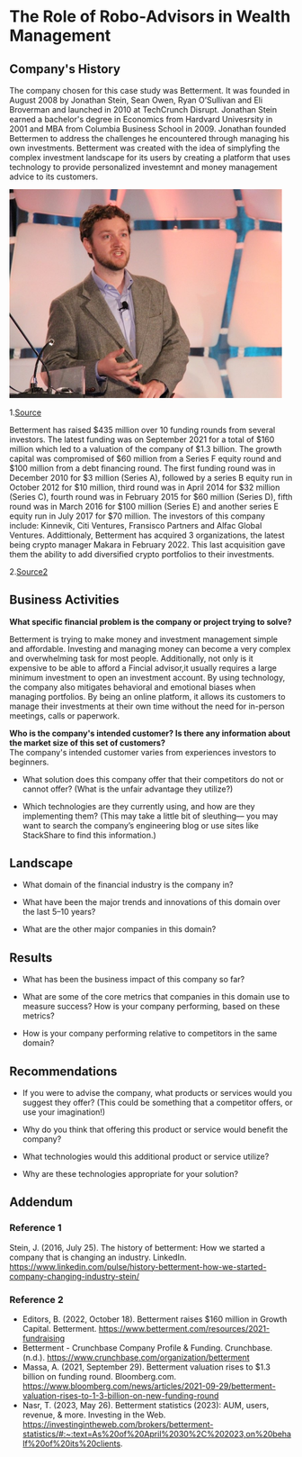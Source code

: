 # The Role of Robo-Advisors in Wealth Management

## **Company's History**
The company chosen for this case study was Betterment. It was founded in August 2008 by Jonathan Stein, Sean Owen, Ryan O’Sullivan and Eli Broverman and launched in 2010 at TechCrunch Disrupt. Jonathan Stein earned a bachelor's degree in Economics from Hardvard Univesrsity in 2001 and MBA from Columbia Business School in 2009. Jonathan founded Bettermen to address the challenges he encountered through managing his own investments. Betterment was created with the idea of simplyfing the complex investment landscape for its users by creating a platform that uses technology to provide personalized investemnt and money management advice to its customers.

<img src="image/founder.jpeg" width="485.4" height="370.8">

1.[Source](#reference-1)

Betterment has raised $435 million over 10 funding rounds from several investors. The latest funding was on September 2021 for a total of $160 million which led to a valuation of the company of $1.3 billion. The growth capital was compromised of $60 million from a Series F equity round and $100 million from a debt financing round. The first funding round was in December 2010 for $3 million (Series A), followed by a series B equity run in October 2012 for $10 million, third round was in April 2014 for $32 million (Series C), fourth round was in February 2015 for $60 million (Series D), fifth round was in March 2016 for $100 million (Series E) and another series E equity run in July 2017 for $70 million. The investors of this company include: Kinnevik, Citi Ventures, Fransisco Partners and Alfac Global Ventures. Addittionaly,  Betterment has acquired 3 organizations, the latest being crypto manager Makara in February 2022. This last acquisition gave them the ability to add diversified crypto portfolios to their investments. 

 2.[Source2](#reference-2)


## **Business Activities**

**What specific financial problem is the company or project trying to solve?**

Betterment is trying to make money and investment management simple and affordable. Investing and managing money can become a very complex and overwhelming task for most people. Additionally, not only is it expensive to be able to afford a Fincial advisor,it usually requires a large minimum investment to open an investment account. By using technology, the company also mitigates behavioral and emotional biases when managing portfolios. By being an online platform, it allows its customers to manage their investments at their own time without the need for in-person meetings, calls or paperwork.

**Who is the company's intended customer?  Is there any information about the market size of this set of customers?** <br>
The company's intended customer varies from experiences investors to beginners. 

* What solution does this company offer that their competitors do not or cannot offer? (What is the unfair advantage they utilize?)

* Which technologies are they currently using, and how are they implementing them? (This may take a little bit of sleuthing–– you may want to search the company’s engineering blog or use sites like StackShare to find this information.)


## Landscape

* What domain of the financial industry is the company in?

* What have been the major trends and innovations of this domain over the last 5–10 years?

* What are the other major companies in this domain?


## Results

* What has been the business impact of this company so far?

* What are some of the core metrics that companies in this domain use to measure success? How is your company performing, based on these metrics?

* How is your company performing relative to competitors in the same domain?


## Recommendations

* If you were to advise the company, what products or services would you suggest they offer? (This could be something that a competitor offers, or use your imagination!)

* Why do you think that offering this product or service would benefit the company?

* What technologies would this additional product or service utilize?

* Why are these technologies appropriate for your solution?

## Addendum

### Reference 1
Stein, J. (2016, July 25). The history of betterment: How we started a company that is changing an industry. LinkedIn. https://www.linkedin.com/pulse/history-betterment-how-we-started-company-changing-industry-stein/ 

### Reference 2
* Editors, B. (2022, October 18). Betterment raises $160 million in Growth Capital. Betterment. https://www.betterment.com/resources/2021-fundraising 
* Betterment - Crunchbase Company Profile &amp; Funding. Crunchbase. (n.d.). https://www.crunchbase.com/organization/betterment 
* Massa, A. (2021, September 29). Betterment valuation rises to $1.3 billion on funding round. Bloomberg.com. https://www.bloomberg.com/news/articles/2021-09-29/betterment-valuation-rises-to-1-3-billion-on-new-funding-round 
* Nasr, T. (2023, May 26). Betterment statistics (2023): AUM, users, revenue, &amp; more. Investing in the Web. https://investingintheweb.com/brokers/betterment-statistics/#:~:text=As%20of%20April%2030%2C%202023,on%20behalf%20of%20its%20clients. 